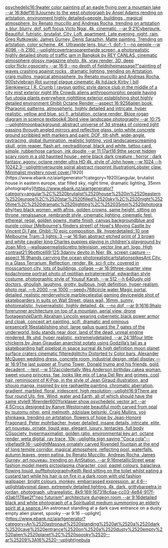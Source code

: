 [psychedelic](https://www.ebank.nz/aiartgenerator?category=psychedelic)[16:9](https://www.ebank.nz/aiartgenerator?category=16%3A9)[water color painting of an eagle flying over a mountain lake --ar 16:8](https://www.ebank.nz/aiartgenerator?category=water%2520color%2520painting%2520of%2520an%2520eagle%2520flying%2520over%2520a%2520mountain%2520lake%2520--ar%252016%3A8)[def](https://www.ebank.nz/aiartgenerator?category=def)[16:9](https://www.ebank.nz/aiartgenerator?category=16%3A9)[Journey to the west,photograph by Ansel Adams,rending on artstation, environment highly detailed+people, buildings,, magical atmosphere, by Renato muccillo and Andreas Rocha, trending on artstation + blur, blurry, dof, soft focus,Victo Ngai, 4k, cinematic, --ar 9:21](https://www.ebank.nz/aiartgenerator?category=Journey%2520to%2520the%2520west%2Cphotograph%2520by%2520Ansel%2520Adams%2Crending%2520on%2520artstation%2C%2520environment%2520highly%2520detailed%2Bpeople%2C%2520buildings%2C%2C%2520magical%2520atmosphere%2C%2520by%2520Renato%2520muccillo%2520and%2520Andreas%2520Rocha%2C%2520trending%2520on%2520artstation%2520%2B%2520blur%2C%2520blurry%2C%2520dof%2C%2520soft%2520focus%2CVicto%2520Ngai%2C%25204k%2C%2520cinematic%2C%2520--ar%25209%3A21)[Cyberpunk, Beautiful, futristic, brutalist, City, Loft, apartment, Late evening, night, rain, Greg Rutkowski, James Gurney, Denis Sarazhin, Matte painting, Trending on artstation, color scheme, 4K, Ultrawide lens, blur:-1, dof:-1  --no people  --w 4096 --h 2160 --uplight](https://www.ebank.nz/aiartgenerator?category=Cyberpunk%2C%2520Beautiful%2C%2520futristic%2C%2520brutalist%2C%2520City%2C%2520Loft%2C%2520apartment%2C%2520Late%2520evening%2C%2520night%2C%2520rain%2C%2520Greg%2520Rutkowski%2C%2520James%2520Gurney%2C%2520Denis%2520Sarazhin%2C%2520Matte%2520painting%2C%2520Trending%2520on%2520artstation%2C%2520color%2520scheme%2C%25204K%2C%2520Ultrawide%2520lens%2C%2520blur%3A-1%2C%2520dof%3A-1%2520%2520--no%2520people%2520%2520--w%25204096%2520--h%25202160%2520--uplight)[cover](https://www.ebank.nz/aiartgenerator?category=cover)[transparent](https://www.ebank.nz/aiartgenerator?category=transparent)[wide screen, a photorealistic highly detailed photo of traffic jam in Bangkok by REY CANLAS, cinematic atmosphere,glossy magazine photo, 8k, vray render, 3D, deep color,flickr,cgsociety --ar 16:9 --no depth of field](https://www.ebank.nz/aiartgenerator?category=wide%2520screen%2C%2520a%2520photorealistic%2520highly%2520detailed%2520photo%2520of%2520traffic%2520jam%2520in%2520Bangkok%2520by%2520REY%2520CANLAS%2C%2520cinematic%2520atmosphere%2Cglossy%2520magazine%2520photo%2C%25208k%2C%2520vray%2520render%2C%25203D%2C%2520deep%2520color%2Cflickr%2Ccgsociety%2520--ar%252016%3A9%2520--no%2520depth%2520of%2520field)[nihei](https://www.ebank.nz/aiartgenerator?category=nihei)[massage?"](https://www.ebank.nz/aiartgenerator?category=massage%3F%22)[painting of waves crashing against rocks , dramatic lighting, trending on Artstation, craig mullins, magical atmosphere, by Renato muccillo and Andreas Rocha, 900](https://www.ebank.nz/aiartgenerator?category=painting%2520of%2520waves%2520crashing%2520against%2520rocks%2520%2C%2520dramatic%2520lighting%2C%2520trending%2520on%2520Artstation%2C%2520craig%2520mullins%2C%2520magical%2520atmosphere%2C%2520by%2520Renato%2520muccillo%2520and%2520Andreas%2520Rocha%2C%2520900)[style](https://www.ebank.nz/aiartgenerator?category=style)[brain Rot surreal plague cinematic 4k hd](https://www.ebank.nz/aiartgenerator?category=brain%2520Rot%2520surreal%2520plague%2520cinematic%25204k%2520hd)[Jack Kirby | bill Sienkiewicz | R. Crumb | raygun gothic style dance club in the middle of a city mist exterior night life Crowds aliens anthropomorphic people having fun utopia plants everywhere nighttime exterior establishing shot highly detailed environment Ghibli Octane Render --aspect 16:9](https://www.ebank.nz/aiartgenerator?category=Jack%2520Kirby%2520%7C%2520bill%2520Sienkiewicz%2520%7C%2520R.%2520Crumb%2520%7C%2520raygun%2520gothic%2520style%2520dance%2520club%2520in%2520the%2520middle%2520of%2520a%2520city%2520mist%2520exterior%2520night%2520life%2520Crowds%2520aliens%2520anthropomorphic%2520people%2520having%2520fun%2520utopia%2520plants%2520everywhere%2520nighttime%2520exterior%2520establishing%2520shot%2520highly%2520detailed%2520environment%2520Ghibli%2520Octane%2520Render%2520--aspect%252016%3A9)[256](https://www.ebank.nz/aiartgenerator?category=256)[alien book, Pharaonic patterns, atmospheric, highly detailed and intricate, hyper realistic, yellow and blue, sci fi, artstation, octane render, 8k](https://www.ebank.nz/aiartgenerator?category=alien%2520book%2C%2520Pharaonic%2520patterns%2C%2520atmospheric%2C%2520highly%2520detailed%2520and%2520intricate%2C%2520hyper%2520realistic%2C%2520yellow%2520and%2520blue%2C%2520sci%2520fi%2C%2520artstation%2C%2520octane%2520render%2C%25208k)[joe rogan diagram in science textbook](https://www.ebank.nz/aiartgenerator?category=joe%2520rogan%2520diagram%2520in%2520science%2520textbook)[4:3](https://www.ebank.nz/aiartgenerator?category=4%3A3)[bird view landscape photography --ar 10:75 --uplight](https://www.ebank.nz/aiartgenerator?category=bird%2520view%2520landscape%2520photography%2520--ar%252010%3A75%2520--uplight)[moon](https://www.ebank.nz/aiartgenerator?category=moon)[background::](https://www.ebank.nz/aiartgenerator?category=background%3A%3A)[abstract universe of 3d streaks of colored light passing through angled mirrors and reflective glass, onto white concrete ground scribbled with markers and paint. DOF, tilt-shift, wide-angle, raytracing, global illumination, realistic lighting, void landscape](https://www.ebank.nz/aiartgenerator?category=abstract%2520universe%2520of%25203d%2520streaks%2520of%2520colored%2520light%2520passing%2520through%2520angled%2520mirrors%2520and%2520reflective%2520glass%2C%2520onto%2520white%2520concrete%2520ground%2520scribbled%2520with%2520markers%2520and%2520paint.%2520DOF%2C%2520tilt-shift%2C%2520wide-angle%2C%2520raytracing%2C%2520global%2520illumination%2C%2520realistic%2520lighting%2C%2520void%2520landscape)[screaming skull, grim reaper, flash art, neotraditional, black and white, tattoo card, simple, rubberhose cartoon, ink doodle --ar 11:17](https://www.ebank.nz/aiartgenerator?category=screaming%2520skull%2C%2520grim%2520reaper%2C%2520flash%2520art%2C%2520neotraditional%2C%2520black%2520and%2520white%2C%2520tattoo%2520card%2C%2520simple%2C%2520rubberhose%2520cartoon%2C%2520ink%2520doodle%2520--ar%252011%3A17)[art](https://www.ebank.nz/aiartgenerator?category=art)[16:9](https://www.ebank.nz/aiartgenerator?category=16%3A9)[the secret hidden scary room in a old haunted house : eerie black dark creature : horror : dark fantasy: agony: octane render ultra HD 4k, style of John howe --w 1024 --h 1024](https://www.ebank.nz/aiartgenerator?category=the%2520secret%2520hidden%2520scary%2520room%2520in%2520a%2520old%2520haunted%2520house%2520%3A%2520eerie%2520black%2520dark%2520creature%2520%3A%2520horror%2520%3A%2520dark%2520fantasy%3A%2520agony%3A%2520octane%2520render%2520ultra%2520HD%25204k%2C%2520style%2520of%2520John%2520howe%2520--w%25201024%2520--h%25201024)[2:3](https://www.ebank.nz/aiartgenerator?category=2%3A3)[--uplight](https://www.ebank.nz/aiartgenerator?category=--uplight)[river](https://www.ebank.nz/aiartgenerator?category=river)[purple spiral abstract risoprint illustration](https://www.ebank.nz/aiartgenerator?category=purple%2520spiral%2520abstract%2520risoprint%2520illustration)[Lobster claw. Minimalist mystery novel cover.](https://www.ebank.nz/aiartgenerator?category=Lobster%2520claw.%2520Minimalist%2520mystery%2520novel%2520cover.)[1920](https://www.ebank.nz/aiartgenerator?category=1920)[angular, brutalist house in eastern europe, star filled sky, night time, dramatic lighting, 35mm photography](https://www.ebank.nz/aiartgenerator?category=angular%2C%2520brutalist%2520house%2520in%2520eastern%2520europe%2C%2520star%2520filled%2520sky%2C%2520night%2520time%2C%2520dramatic%2520lighting%2C%252035mm%2520photography)[two black women, with afros, golden crowns, same height, sitting on throne, renaissance, rembrandt style, cinematic lighting, cinematic feel, ethereal, regal, golden gowns, matte finish, canvas background](https://www.ebank.nz/aiartgenerator?category=two%2520black%2520women%2C%2520with%2520afros%2C%2520golden%2520crowns%2C%2520same%2520height%2C%2520sitting%2520on%2520throne%2C%2520renaissance%2C%2520rembrandt%2520style%2C%2520cinematic%2520lighting%2C%2520cinematic%2520feel%2C%2520ethereal%2C%2520regal%2C%2520golden%2520gowns%2C%2520matte%2520finish%2C%2520canvas%2520background)[blue and purple colour [Melbourne's flinders street] of Howl's Moving Castle by Vincent Di Fate, Ghibli::10 epic composition, 8k, hyperdetailed::10 one Melbourne Tram::3 lights::3 —ar 16:9](https://www.ebank.nz/aiartgenerator?category=blue%2520and%2520purple%2520colour%2520%5BMelbourne%27s%2520flinders%2520street%5D%2520of%2520Howl%27s%2520Moving%2520Castle%2520by%2520Vincent%2520Di%2520Fate%2C%2520Ghibli%3A%3A10%2520epic%2520composition%2C%25208k%2C%2520hyperdetailed%3A%3A10%2520one%2520Melbourne%2520Tram%3A%3A3%2520lights%3A%3A3%2520%E2%80%94ar%252016%3A9)[an abstract etched print of 3 brown and white cavalier king Charles puppies playing in children's playground by Joan Miró --wallpaper](https://www.ebank.nz/aiartgenerator?category=an%2520abstract%2520etched%2520print%2520of%25203%2520brown%2520and%2520white%2520cavalier%2520king%2520Charles%2520puppies%2520playing%2520in%2520children%27s%2520playground%2520by%2520Joan%2520Mir%C3%B3%2520--wallpaper)[realistic](https://www.ebank.nz/aiartgenerator?category=realistic)[retro television, vector line art, logo, High contrast](https://www.ebank.nz/aiartgenerator?category=retro%2520television%2C%2520vector%2520line%2520art%2C%2520logo%2C%2520High%2520contrast)[21:9](https://www.ebank.nz/aiartgenerator?category=21%3A9)[botticelli](https://www.ebank.nz/aiartgenerator?category=botticelli)[9:12](https://www.ebank.nz/aiartgenerator?category=9%3A12)[5:3](https://www.ebank.nz/aiartgenerator?category=5%3A3)[danny devito in Nier, 8k, screen capture --aspect 16:9](https://www.ebank.nz/aiartgenerator?category=danny%2520devito%2520in%2520Nier%2C%25208k%2C%2520screen%2520capture%2520--aspect%252016%3A9)[hands carrying the ocean photorealistic](https://www.ebank.nz/aiartgenerator?category=hands%2520carrying%2520the%2520ocean%2520photorealistic)[artstation](https://www.ebank.nz/aiartgenerator?category=artstation)[spikes](https://www.ebank.nz/aiartgenerator?category=spikes)[Ant City, in a Glass Terrarium, Reflection, render, 8k, sci-fi city, covered in moss](https://www.ebank.nz/aiartgenerator?category=Ant%2520City%2C%2520in%2520a%2520Glass%2520Terrarium%2C%2520Reflection%2C%2520render%2C%25208k%2C%2520sci-fi%2520city%2C%2520covered%2520in%2520moss)[cartoon city, lots of buildings, collage —ar 16:9](https://www.ebank.nz/aiartgenerator?category=cartoon%2520city%2C%2520lots%2520of%2520buildings%2C%2520collage%2520%E2%80%94ar%252016%3A9)[three-quarter view kodachrome portrait photo of reptilian extraterrestrial, edwardian style costume, photographic style of Yousuf Karsh, --w 512 --h 640](https://www.ebank.nz/aiartgenerator?category=three-quarter%2520view%2520kodachrome%2520portrait%2520photo%2520of%2520reptilian%2520extraterrestrial%2C%2520edwardian%2520style%2520costume%2C%2520photographic%2520style%2520of%2520Yousuf%2520Karsh%2C%2520--w%2520512%2520--h%2520640)[ugly old doctors, ghoulish, laughing, grotty, bulbous, high definition, hyper-realism, photo real, —h 2000 —w 1000 —seed=768](https://www.ebank.nz/aiartgenerator?category=ugly%2520old%2520doctors%2C%2520ghoulish%2C%2520laughing%2C%2520grotty%2C%2520bulbous%2C%2520high%2520definition%2C%2520hyper-realism%2C%2520photo%2520real%2C%2520%E2%80%94h%25202000%2520%E2%80%94w%25201000%2520%E2%80%94seed%3D768)[circle water Magic portal, detailed, realistic render](https://www.ebank.nz/aiartgenerator?category=circle%2520water%2520Magic%2520portal%2C%2520detailed%2C%2520realistic%2520render)[vehicle,marble](https://www.ebank.nz/aiartgenerator?category=vehicle%2Cmarble)[celestial gaming device](https://www.ebank.nz/aiartgenerator?category=celestial%2520gaming%2520device)[wide shot of skateboarders in suits on Wall Street,  glass wall, 16mm, sunny, photorealistic, hyperrealistic, highly detailed, 4k, --no dof, --ar 9:16](https://www.ebank.nz/aiartgenerator?category=wide%2520shot%2520of%2520skateboarders%2520in%2520suits%2520on%2520Wall%2520Street%2C%2520%2520glass%2520wall%2C%252016mm%2C%2520sunny%2C%2520photorealistic%2C%2520hyperrealistic%2C%2520highly%2520detailed%2C%25204k%2C%2520--no%2520dof%2C%2520--ar%25209%3A16)[16:9](https://www.ebank.nz/aiartgenerator?category=16%3A9)[halo forerunner architecture on top of a mountain, aerial view, drone footage](https://www.ebank.nz/aiartgenerator?category=halo%2520forerunner%2520architecture%2520on%2520top%2520of%2520a%2520mountain%2C%2520aerial%2520view%2C%2520drone%2520footage)[style](https://www.ebank.nz/aiartgenerator?category=style)[Darth Abraham Lincoln wearing cybernetic black power armor and cloak, concept art painting, scifi, dramatic and ominous presence](https://www.ebank.nz/aiartgenerator?category=Darth%2520Abraham%2520Lincoln%2520wearing%2520cybernetic%2520black%2520power%2520armor%2520and%2520cloak%2C%2520concept%2520art%2520painting%2C%2520scifi%2C%2520dramatic%2520and%2520ominous%2520presence)[9:16](https://www.ebank.nz/aiartgenerator?category=9%3A16)[establishing shot, large gallus guard the 7 gates of the underworld, bidu stands near door, land of the dead, unreal engine rendered, 8k uhd,  hyper realistic,  extremelydetailed,  --ar 24:18](https://www.ebank.nz/aiartgenerator?category=establishing%2520shot%2C%2520large%2520gallus%2520guard%2520the%25207%2520gates%2520of%2520the%2520underworld%2C%2520bidu%2520stands%2520near%2520door%2C%2520land%2520of%2520the%2520dead%2C%2520unreal%2520engine%2520rendered%2C%25208k%2520uhd%2C%2520%2520hyper%2520realistic%2C%2520%2520extremelydetailed%2C%2520%2520--ar%252024%3A18)[four little chickens,by Jean Giraud](https://www.ebank.nz/aiartgenerator?category=four%2520little%2520chickens%2Cby%2520Jean%2520Giraud)[an anarchist potato using Godzilla’s tail as a skateboarding half pipe](https://www.ebank.nz/aiartgenerator?category=an%2520anarchist%2520potato%2520using%2520Godzilla%E2%80%99s%2520tail%2520as%2520a%2520skateboarding%2520half%2520pipe)[lost in space surreal 4k high definition moon planet surface craters cinematic filtered](https://www.ebank.nz/aiartgenerator?category=lost%2520in%2520space%2520surreal%25204k%2520high%2520definition%2520moon%2520planet%2520surface%2520craters%2520cinematic%2520filtered)[glitchy Distorted tv Color bars, Alexander McQueen wedding dress, concrete room, industrial design, retail display —ar 16:9](https://www.ebank.nz/aiartgenerator?category=glitchy%2520Distorted%2520tv%2520Color%2520bars%2C%2520Alexander%2520McQueen%2520wedding%2520dress%2C%2520concrete%2520room%2C%2520industrial%2520design%2C%2520retail%2520display%2520%E2%80%94ar%252016%3A9)[The last supper at Trump Tower, Donald trump and his friends, gold, decadent, --test --w 512](https://www.ebank.nz/aiartgenerator?category=The%2520last%2520supper%2520at%2520Trump%2520Tower%2C%2520Donald%2520trump%2520and%2520his%2520friends%2C%2520gold%2C%2520decadent%2C%2520--test%2520--w%2520512)[accidentally Wes Anderson birthday cake](https://www.ebank.nz/aiartgenerator?category=accidentally%2520Wes%2520Anderson%2520birthday%2520cake)[a woman, sweet young princess, fae, looks like mix of Lana Del Rey and grimes, cool hair, reminiscent of K-Pop, in the style of Jean Giraud illustration, and shoujo manga, inspired by pre raphaelite painting, chromatic aberration, gradient, marbled, floral, iridescent, high resolution](https://www.ebank.nz/aiartgenerator?category=a%2520woman%2C%2520sweet%2520young%2520princess%2C%2520fae%2C%2520looks%2520like%2520mix%2520of%2520Lana%2520Del%2520Rey%2520and%2520grimes%2C%2520cool%2520hair%2C%2520reminiscent%2520of%2520K-Pop%2C%2520in%2520the%2520style%2520of%2520Jean%2520Giraud%2520illustration%2C%2520and%2520shoujo%2520manga%2C%2520inspired%2520by%2520pre%2520raphaelite%2520painting%2C%2520chromatic%2520aberration%2C%2520gradient%2C%2520marbled%2C%2520floral%2C%2520iridescent%2C%2520high%2520resolution)[--uplight](https://www.ebank.nz/aiartgenerator?category=--uplight)[16:9](https://www.ebank.nz/aiartgenerator?category=16%3A9)[There are four round UIs, fire, Wind, water and Earth, all of which should have the same style](https://www.ebank.nz/aiartgenerator?category=There%2520are%2520four%2520round%2520UIs%2C%2520fire%2C%2520Wind%2C%2520water%2520and%2520Earth%2C%2520all%2520of%2520which%2520should%2520have%2520the%2520same%2520style)[9:16](https://www.ebank.nz/aiartgenerator?category=9%3A16)[render](https://www.ebank.nz/aiartgenerator?category=render)[600](https://www.ebank.nz/aiartgenerator?category=600)[York](https://www.ebank.nz/aiartgenerator?category=York)[laser show psychedelic vector art --ar 4:5](https://www.ebank.nz/aiartgenerator?category=laser%2520show%2520psychedelic%2520vector%2520art%2520--ar%25204%3A5)[Crocs designed by Kanye West](https://www.ebank.nz/aiartgenerator?category=Crocs%2520designed%2520by%2520Kanye%2520West)[ornate beautiful moth carved from opal by tsutomu nihei, emil melmoth, zdzislaw belsinki, Craig Mullins, yoji shinkawa, trending on artstation, flowers of hope by Jean-Honoré Fragonard, Peter mohrbacher, hyper detailed, insane details, intricate, elite, art nouveau, ornate, liquid wax, elegant, luxury, tentacles, full body CGsociety, hypermaximalist, golden ratio, environmental key art, octane render, weta digital, ray trace, 10k](https://www.ebank.nz/aiartgenerator?category=ornate%2520beautiful%2520moth%2520carved%2520from%2520opal%2520by%2520tsutomu%2520nihei%2C%2520emil%2520melmoth%2C%2520zdzislaw%2520belsinki%2C%2520Craig%2520Mullins%2C%2520yoji%2520shinkawa%2C%2520trending%2520on%2520artstation%2C%2520flowers%2520of%2520hope%2520by%2520Jean-Honor%C3%A9%2520Fragonard%2C%2520Peter%2520mohrbacher%2C%2520hyper%2520detailed%2C%2520insane%2520details%2C%2520intricate%2C%2520elite%2C%2520art%2520nouveau%2C%2520ornate%2C%2520liquid%2520wax%2C%2520elegant%2C%2520luxury%2C%2520tentacles%2C%2520full%2520body%2520CGsociety%2C%2520hypermaximalist%2C%2520golden%2520ratio%2C%2520environmental%2520key%2520art%2C%2520octane%2520render%2C%2520weta%2520digital%2C%2520ray%2520trace%2C%252010k)[--uplight](https://www.ebank.nz/aiartgenerator?category=--uplight)[a sign saying "Coca cola"](https://www.ebank.nz/aiartgenerator?category=a%2520sign%2520saying%2520%22Coca%2520cola%22)[--vibefast](https://www.ebank.nz/aiartgenerator?category=--vibefast)[9:16](https://www.ebank.nz/aiartgenerator?category=9%3A16)[--uplight](https://www.ebank.nz/aiartgenerator?category=--uplight)[Massive ornately carved Rivendell fountain at the end of long temple corridor, magical atmosphere, reflecting pool, waterfalls, autumn leaves, green patina, by Renato Muccillo, Andreas Rocha, James  Gurney,  art nouveau, trending on ArtStation. --ar 9:16](https://www.ebank.nz/aiartgenerator?category=Massive%2520ornately%2520carved%2520Rivendell%2520fountain%2520at%2520the%2520end%2520of%2520long%2520temple%2520corridor%2C%2520magical%2520atmosphere%2C%2520reflecting%2520pool%2C%2520waterfalls%2C%2520autumn%2520leaves%2C%2520green%2520patina%2C%2520by%2520Renato%2520Muccillo%2C%2520Andreas%2520Rocha%2C%2520James%2520%2520Gurney%2C%2520%2520art%2520nouveau%2C%2520trending%2520on%2520ArtStation.%2520--ar%25209%3A16)[metallic](https://www.ebank.nz/aiartgenerator?category=metallic)[Street wear fashion model meets pictoplasma character, cool, pastel colours, balaclava, flowing liquid, pufft](https://www.ebank.nz/aiartgenerator?category=Street%2520wear%2520fashion%2520model%2520meets%2520pictoplasma%2520character%2C%2520cool%2C%2520pastel%2520colours%2C%2520balaclava%2C%2520flowing%2520liquid%2C%2520pufft)[photography](https://www.ebank.nz/aiartgenerator?category=photography)[Keith Reid sitting on the toilet whilst eating a custard tart while his hair is on fire in a dark room with old fashion wallpaper, bright colours, monkey, embarrassed expression, ar 4:6](https://www.ebank.nz/aiartgenerator?category=Keith%2520Reid%2520sitting%2520on%2520the%2520toilet%2520whilst%2520eating%2520a%2520custard%2520tart%2520while%2520his%2520hair%2520is%2520on%2520fire%2520in%2520a%2520dark%2520room%2520with%2520old%2520fashion%2520wallpaper%2C%2520bright%2520colours%2C%2520monkey%2C%2520embarrassed%2520expression%2C%2520ar%25204%3A6)[--uplight](https://www.ebank.nz/aiartgenerator?category=--uplight)[abysmal dawn, extremely detailed lighting, 4k, dark, gritty](https://www.ebank.nz/aiartgenerator?category=abysmal%2520dawn%2C%2520extremely%2520detailed%2520lighting%2C%25204k%2C%2520dark%2C%2520gritty)[bar](https://www.ebank.nz/aiartgenerator?category=bar)[petra in jordan, photograph, ultrarealistic, 8k](https://www.ebank.nz/aiartgenerator?category=petra%2520in%2520jordan%2C%2520photograph%2C%2520ultrarealistic%2C%25208k)[9:16](https://www.ebank.nz/aiartgenerator?category=9%3A16)[9:16](https://www.ebank.nz/aiartgenerator?category=9%3A16)[7318c6aa-cc03-4e84-917f-d3ab1178ae2f](https://www.ebank.nz/aiartgenerator?category=7318c6aa-cc03-4e84-917f-d3ab1178ae2f)["neo futurism"  architecture dungeon room --ar 9:16](https://www.ebank.nz/aiartgenerator?category=%22neo%2520futurism%22%2520%2520architecture%2520dungeon%2520room%2520--ar%25209%3A16)[detailed black and white photograph of a Spiritualist medium summoning an elderly spirit at a seance.](https://www.ebank.nz/aiartgenerator?category=detailed%2520black%2520and%2520white%2520photograph%2520of%2520a%2520Spiritualist%2520medium%2520summoning%2520an%2520elderly%2520spirit%2520at%2520a%2520seance.)[An astronaut standing at a dark cave entrance on a dusty empty alien planet, spooky --ar 9:16 --uplight](https://www.ebank.nz/aiartgenerator?category=An%2520astronaut%2520standing%2520at%2520a%2520dark%2520cave%2520entrance%2520on%2520a%2520dusty%2520empty%2520alien%2520planet%2C%2520spooky%2520--ar%25209%3A16%2520--uplight)[nebula](https://www.ebank.nz/aiartgenerator?category=nebula)